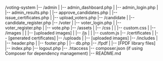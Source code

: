 /voting-system
|-- /admin
|   |-- admin_dashboard.php
|   |-- admin_login.php
|   |-- admin_results.php
|   |-- approve_candidates.php
|   |-- issue_certificates.php
|   |-- upload_voters.php
|-- /candidate
|   |-- candidate_register.php
|-- /voter
|   |-- voter_login.php
|   |-- voter_register.php
|   |-- vote.php
|-- /assets
|   |-- /css
|   |   |-- custom.css
|   |-- /images
|   |   |-- [uploaded images]
|   |-- /js
|   |   |-- custom.js
|-- /certificates
|   |-- [generated certificates]
|-- /uploads
|   |-- [uploaded images]
|-- /includes
|   |-- header.php
|   |-- footer.php
|   |-- db.php
|-- /fpdf
|   |-- [FPDF library files]
|-- index.php
|-- logout.php
|-- .htaccess
|-- composer.json (if using Composer for dependency management)
|-- README.md
